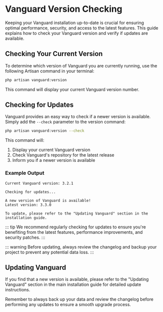 # Vanguard Version Checking

Keeping your Vanguard installation up-to-date is crucial for ensuring optimal performance, security, and access to the latest features. This guide explains how to check your Vanguard version and verify if updates are available.

## Checking Your Current Version

To determine which version of Vanguard you are currently running, use the following Artisan command in your terminal:

```bash
php artisan vanguard:version
```

This command will display your current Vanguard version number.

## Checking for Updates

Vanguard provides an easy way to check if a newer version is available. Simply add the `--check` parameter to the version command:

```bash
php artisan vanguard:version --check
```

This command will:
1. Display your current Vanguard version
2. Check Vanguard's repository for the latest release
3. Inform you if a newer version is available

### Example Output

```
Current Vanguard version: 3.2.1

Checking for updates...

A new version of Vanguard is available!
Latest version: 3.3.0

To update, please refer to the "Updating Vanguard" section in the installation guide.
```

::: tip
We recommend regularly checking for updates to ensure you're benefiting from the latest features, performance improvements, and security patches.
:::

::: warning
Before updating, always review the changelog and backup your project to prevent any potential data loss.
:::

## Updating Vanguard

If you find that a new version is available, please refer to the "Updating Vanguard" section in the main installation guide for detailed update instructions.

Remember to always back up your data and review the changelog before performing any updates to ensure a smooth upgrade process.